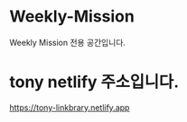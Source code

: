 # Weekly-Mission

Weekly Mission 전용 공간입니다.

# tony netlify 주소입니다.

https://tony-linkbrary.netlify.app
